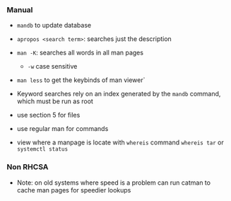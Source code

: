 ### Manual
* `mandb` to update database 
* `apropos <search term>`: searches just the description
* `man -K`: searches all words in all man pages
    * `-w` case sensitive
* `man less` to get the keybinds of man viewer`

* Keyword searches rely on an index generated by the `mandb` command, which must be run as root
* use section 5 for files
* use regular man for commands
* view where a manpage is locate with `whereis` command `whereis tar` or `systemctl status`


### Non RHCSA

* Note: on old systems where speed is a problem can run catman to cache man pages for speedier lookups